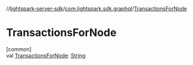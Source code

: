 //[lightspark-server-sdk](../../index.md)/[com.lightspark.sdk.graphql](index.md)/[TransactionsForNode](-transactions-for-node.md)

# TransactionsForNode

[common]\
val [TransactionsForNode](-transactions-for-node.md): [String](https://kotlinlang.org/api/latest/jvm/stdlib/kotlin/-string/index.html)
